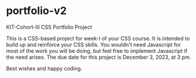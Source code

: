 # portfolio-v2
KIT-Cohort-III CSS Portfolio Project

This is a CSS-based project for week-I of your CSS course. It is intended to build up and reinforce your CSS skills. You wouldn't need Javascript for most of the work you will be doing, but feel free to implement Javascript if the need arises. The due date for this project is December 3, 2023, at 3 pm. 
<br>

Best wishes and happy coding. 
